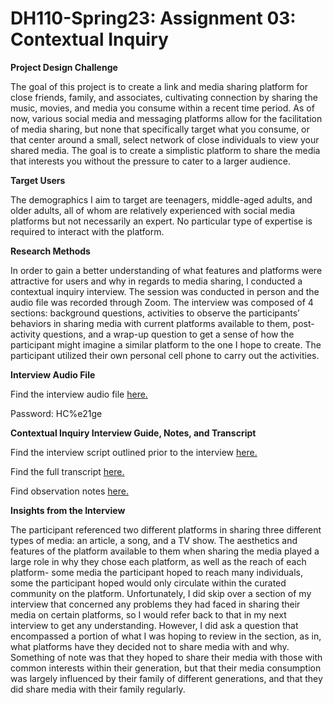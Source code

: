 # DH110-Spring23: Assignment 03: Contextual Inquiry

**Project Design Challenge**

The goal of this project is to create a link and media sharing platform for close friends, family, and associates, cultivating connection by sharing the music, movies, and media you consume within a recent time period. As of now, various social media and messaging platforms allow for the facilitation of media sharing, but none that specifically target what you consume, or that center around a small, select network of close individuals to view your shared media. The goal is to create a simplistic platform to share the media that interests you without the pressure to cater to a larger audience. 

**Target Users**

The demographics I aim to target are teenagers, middle-aged adults, and older adults, all of whom are relatively experienced with social media platforms but not necessarily an expert. No particular type of expertise is required to interact with the platform.

**Research Methods**

In order to gain a better understanding of what features and platforms were attractive for users and why in regards to media sharing, I conducted a contextual inquiry interview. The session was conducted in person and the audio file was recorded through Zoom. The interview was composed of 4 sections: background questions, activities to observe the participants’ behaviors in sharing media with current platforms available to them, post-activity questions, and a wrap-up question to get a sense of how the participant might imagine a similar platform to the one I hope to create. The participant utilized their own personal cell phone to carry out the activities. 

**Interview Audio File**

Find the interview audio file [here.](https://ucla.zoom.us/rec/play/5_wZl0qrZ2itSgb-S53FUWU1UOuD48uTMqXHSJdA0ZZ5wpgN2CISxEZRfGtDyT3jShel2Rh5NFUiugO9.nvPSXSTpj-HFZIUE)

Password: HC%e21ge

**Contextual Inquiry Interview Guide, Notes, and Transcript**

Find the interview script outlined prior to the interview [here.](https://docs.google.com/document/d/1M7pVLvhmAVFWSwzEWLJ_eju9CAfKAxmNjqLwAdjMsqs/edit?usp=sharing) 

Find the full transcript [here.](https://personalmicrosoftsoftware0-my.sharepoint.com/:w:/g/personal/arobinsonbruin_personalmicrosoftsoftware_ucla_edu/EdETO_j6RbNFo72TpiJFAA8BTQbRwgNQ9x5M392cT7YehA?e=9XhQL1)

Find observation notes [here.](https://github.com/aergithub/DH110-Spring23/blob/a116c156c191de7cafc253798709423f59316349/Friends.pdf)

**Insights from the Interview**

The participant referenced two different platforms in sharing three different types of media: an article, a song, and a TV show. The aesthetics and features of the platform available to them when sharing the media played a large role in why they chose each platform, as well as the reach of each platform- some media the participant hoped to reach many individuals, some the participant hoped would only circulate within the curated community on the platform. Unfortunately, I did skip over a section of my interview that concerned any problems they had faced in sharing their media on certain platforms, so I would refer back to that in my next interview to get any understanding. However, I did ask a question that encompassed a portion of what I was hoping to review in the section, as in, what platforms have they decided not to share media with and why. Something of note was that they hoped to share their media with those with common interests within their generation, but that their media consumption was largely influenced by their family of different generations, and that they did share media with their family regularly. 

